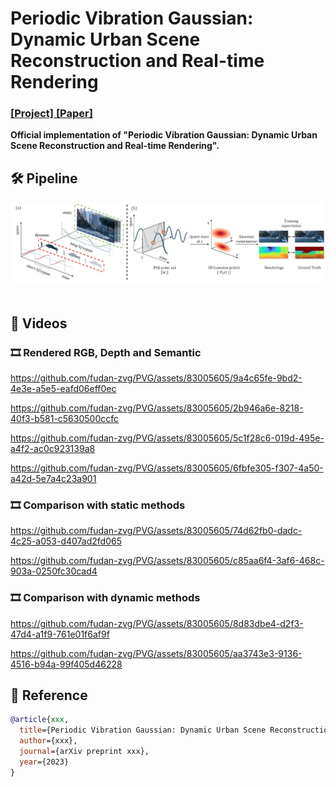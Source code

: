# Periodic Vibration Gaussian: Dynamic Urban Scene Reconstruction and Real-time Rendering
### [[Project]](https://github.com/fudan-zvg/PVG)[ [Paper]](https://github.com/fudan-zvg/PVG) 

**Official implementation of "Periodic Vibration Gaussian: 
Dynamic Urban Scene Reconstruction and Real-time Rendering".** 


## 🛠️ Pipeline
<div align="center">
  <img src="assets/pipeline.png"/>
</div><br/>

## 🎥 Videos

### 🎞️ Rendered RGB, Depth and Semantic

https://github.com/fudan-zvg/PVG/assets/83005605/9a4c65fe-9bd2-4e3e-a5e5-eafd06eff0ec

https://github.com/fudan-zvg/PVG/assets/83005605/2b946a6e-8218-40f3-b581-c5630500ccfc

https://github.com/fudan-zvg/PVG/assets/83005605/5c1f28c6-019d-495e-a4f2-ac0c923139a8

https://github.com/fudan-zvg/PVG/assets/83005605/6fbfe305-f307-4a50-a42d-5e7a4c23a901

### 🎞️ Comparison with static methods

https://github.com/fudan-zvg/PVG/assets/83005605/74d62fb0-dadc-4c25-a053-d407ad2fd065

https://github.com/fudan-zvg/PVG/assets/83005605/c85aa6f4-3af6-468c-903a-0250fc30cad4

### 🎞️ Comparison with dynamic methods

https://github.com/fudan-zvg/PVG/assets/83005605/8d83dbe4-d2f3-47d4-a1f9-761e01f6af9f

https://github.com/fudan-zvg/PVG/assets/83005605/aa3743e3-9136-4516-b94a-99f405d46228


## 📜 Reference
```bibtex
@article{xxx,
  title={Periodic Vibration Gaussian: Dynamic Urban Scene Reconstruction and Real-time Rendering},
  author={xxx},
  journal={arXiv preprint xxx},
  year={2023}
}
```
